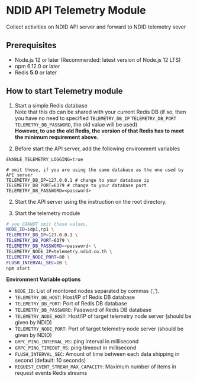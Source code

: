 # NDID API Telemetry Module

Collect activities on NDID API server and forward to NDID telemetry sever

## Prerequisites

- Node.js 12 or later (Recommended: latest version of Node.js 12 LTS)
- npm 6.12.0 or later
- Redis **5.0** or later

## How to start Telemetry module

1. Start a simple Redis database  
Note that this db can be shared with your current Redis DB
(if so, then you have no need to specified `TELEMETRY_DB_IP` `TELEMETRY_DB_PORT` `TELEMETRY_DB_PASSWORD`, the old value will be used)  
**However, to use the old Redis, the version of that Redis has to meet the minimum requirement above.**

1. Before start the API server, add the following environment variables
```
ENABLE_TELEMETRY_LOGGING=true

# omit these, if you are using the same database as the one used by API server
TELEMETRY_DB_IP=127.0.0.1 # change to your database ip
TELEMETRY_DB_PORT=6379 # change to your database port
TELEMETRY_DB_PASSWORD=<password>
```

2. Start the API server using the instruction on the root directory.

3. Start the telemetry module
```sh \
# you CANNOT omit these values,
NODE_ID=idp1,rp1 \
TELEMETRY_DB_IP=127.0.0.1 \
TELEMETRY_DB_PORT=6379 \
TELEMETRY_DB_PASSWORD=<password> \
TELEMETRY_NODE_IP=telemetry.ndid.co.th \
TELEMETRY_NODE_PORT=80 \
FLUSH_INTERVAL_SEC=10 \
npm start
```

**Environment Variable options**

- `NODE_ID`: List of montored nodes separated by commas (',').
- `TELEMETRY_DB_HOST`: Host/IP of Redis DB database
- `TELEMETRY_DB_PORT`: Port of Redis DB database
- `TELEMETRY_DB_PASSWORD`: Password of Redis DB database
- `TELEMETRY_NODE_HOST`: Host/IP of target telemetry node server (should be given by NDID)
- `TELEMETRY_NODE_PORT`: Port of target telemetry node server (should be given by NDID)
- `GRPC_PING_INTERVAL_MS`: ping interval in millisecond
- `GRPC_PING_TIMEOUT_MS`: ping timeout in millisecond
- `FLUSH_INTERVAL_SEC`: Amount of time between each data shipping in second (default: 10 seconds)
- `REQUEST_EVENT_STREAM_MAX_CAPACITY`: Maximum number of items in request events Redis streams
